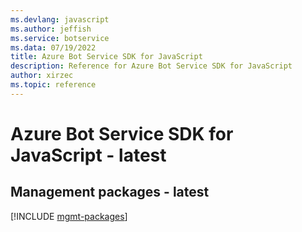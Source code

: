 ```yaml
---
ms.devlang: javascript
ms.author: jeffish
ms.service: botservice
ms.data: 07/19/2022
title: Azure Bot Service SDK for JavaScript
description: Reference for Azure Bot Service SDK for JavaScript
author: xirzec
ms.topic: reference
---
```

# Azure Bot Service SDK for JavaScript - latest

## Management packages - latest
[!INCLUDE [mgmt-packages](bot-service-mgmt-index.md)]
